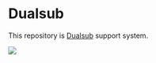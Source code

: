 Dualsub
=======

This repository is [Dualsub](https://www.dualsub.xyz/) support system.

![](https://dualsub-static.netlify.app/images/cover.webp)
